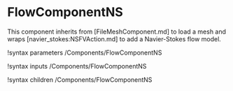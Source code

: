 # FlowComponentNS

This component inherits from [FileMeshComponent.md] to load a mesh and wraps
[navier_stokes:NSFVAction.md] to add a Navier-Stokes flow model.

!syntax parameters /Components/FlowComponentNS

!syntax inputs /Components/FlowComponentNS

!syntax children /Components/FlowComponentNS
